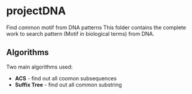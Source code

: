 # projectDNA
Find common motif from DNA patterns
This folder contains the complete work to search pattern (Motif in biological terms) from DNA.

## Algorithms
Two main algorithms used:
* __ACS__ - find out all coomon subsequences
* __Suffix Tree__ - find out all common substring


